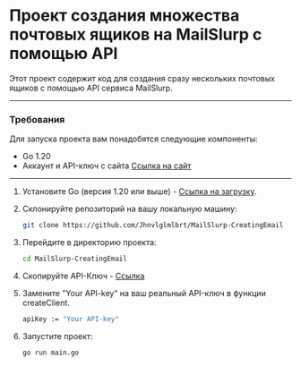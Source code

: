 
# Проект создания множества почтовых ящиков на MailSlurp с помощью API 
Этот проект содержит код для создания сразу нескольких почтовых ящиков с помощью API сервиса MailSlurp.

***
### Требования
Для запуска проекта вам понадобятся следующие компоненты:

- Go 1.20
- Аккаунт и API-ключ с сайта [Ссылка на сайт](https://www.mailslurp.com)

***

1. Установите Go (версия 1.20 или выше) - [Ссылка на загрузку](https://go.dev/doc/install).

2. Склонируйте репозиторий на вашу локальную машину:

   ```bash
   git clone https://github.com/Jhnvlglmlbrt/MailSlurp-CreatingEmail

3. Перейдите в директорию проекта:

   ```bash
   cd MailSlurp-CreatingEmail


4. Скопируйте API-Ключ - [Ссылка](https://app.mailslurp.com/dashboard/)

5. Замените "Your API-key" на ваш реальный API-ключ в функции createClient.

    ```bash
    apiKey := "Your API-key"

6. Запустите проект: 

    ```bash
    go run main.go

